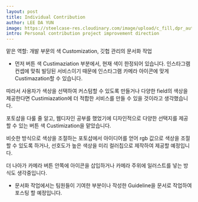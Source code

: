 ```yaml
--- 
layout: post
title: Individual Contribution
author: LEE DA YUN
image: https://steelcase-res.cloudinary.com/image/upload/c_fill,dpr_auto,q_70,h_600,w_1200/v1583265056/www.steelcase.com/2020/03/03/20-0136082-CROP.jpg
intro: Personal contribution project improvement direction
---
```

맡은 역할: 개발 부문의 색 Customization, 깃헙 관리의 문서화 작업



 - 먼저 버튼 색 Custimaziation 부분에서, 현재 색이 한정되어 있습니다. 인스타그램 컨셉에 맞춰 빌딩된 서비스이기 때문에 인스타그램 카메라 아이콘에 맞게 Custimazation할 수 있습니다.

따라서 사용자가 색상을 선택하여 커스텀할 수 있도록 만들거나 다양한 field의 색상을 제공한다면 Custimiazation에 더 적합한 서비스를 만들 수 있을 것이라고 생각했습니다.

포토샵을 다룰 줄 알고, 웹디자인 공부를 했었기에 디자인적으로 다양한 선택지를 제공할 수 있는 버튼 색 Custimization을 맡았습니다.

비슷한 방식으로 색상을 조절하는 포토샵에서 아이디어를 얻어 rgb 값으로 색상을 조절할 수 있도록 하거나, 선호도가 높은 색상을 미리 컬러칩으로 제작하여 제공할 예정입니다.

더 나아가 카메라 버튼 안쪽에 아이콘을 삽입하거나 카메라 주위에 일러스트를 넣는 방식도 생각중입니다.




 - 문서화 작업에서는 팀원들이 기여한 부분이나 작성한 Guideline을 문서로 작업하여 포스팅 할 예정입니다.
 
 
